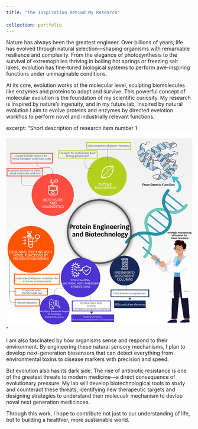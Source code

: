 ```yaml
---
title: "The Inspiration Behind My Research"

collection: portfolio
---
```

Nature has always been the greatest engineer. Over billions of years, life has evolved through natural selection—shaping organisms with remarkable resilience and complexity. From the elegance of photosynthesis to the survival of extremophiles thriving in boiling hot springs or freezing salt lakes, evolution has fine-tuned biological systems to perform awe-inspiring functions under unimaginable conditions.

At its core, evolution works at the molecular level, sculpting biomolecules like enzymes and proteins to adapt and survive. This powerful concept of molecular evolution is the foundation of my scientific curiosity. My research is inspired by nature’s ingenuity, and in my future lab, inspired by natural evolution I aim to evolve proteins and enzymes by directed evelotion workflos to perform novel and industrially relevant functions.

excerpt: "Short description of research item number 1<br/><img src='/images/image-alignment-1200x1200.png'>"

I am also fascinated by how organisms sense and respond to their environment. By engineering these natural sensory mechanisms, I plan to develop next-generation biosensors that can detect everything from environmental toxins to disease markers with precision and speed.

But evolution also has its dark side. The rise of antibiotic resistance is one of the greatest threats to modern medicine—a direct consequence of evolutionary pressure. My lab will develop biotechnological tools to study and counteract these threats, identifying new therapeutic targets and designing strategies to understand their molecualr mechanism to devlop noval next generation medicinces.

Through this work, I hope to contribute not just to our understanding of life, but to building a healthier, more sustainable world.
